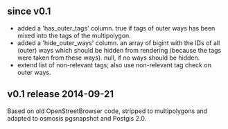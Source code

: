 since v0.1
----------
* added a 'has_outer_tags' column. true if tags of outer ways has been mixed into the tags of the multipolygon.
* added a 'hide_outer_ways' column. an array of bigint with the IDs of all (outer) ways which should be hidden from rendering (because the tags were taken from these ways). null, if no ways should be hidden.
* extend list of non-relevant tags; also use non-relevant tag check on outer ways.

v0.1    release 2014-09-21
--------------------------
Based on old OpenStreetBrowser code, stripped to multipolygons and adapted to osmosis pgsnapshot and Postgis 2.0.

